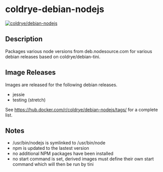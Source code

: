 # coldrye-debian-nodejs

[![coldrye/debian-nodejs](http://dockeri.co/image/coldrye/debian-nodejs)](https://hub.docker.com/r/coldrye/debian-nodejs/)


## Description

Packages various node versions from deb.nodesource.com for various debian releases based on coldrye/debian-tini.


## Image Releases

Images are released for the following debian releases.

- jessie
- testing (stretch)

See https://hub.docker.com/r/coldrye/debian-nodejs/tags/ for a complete list.


## Notes

- /usr/bin/nodejs is symlinked to /usr/bin/node
- npm is updated to the lastest version
- no additional NPM packages have been installed
- no start command is set, derived images must define their own start command which will then be run by tini

